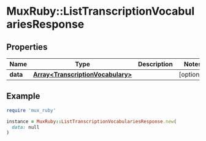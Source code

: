 # MuxRuby::ListTranscriptionVocabulariesResponse

## Properties

| Name | Type | Description | Notes |
| ---- | ---- | ----------- | ----- |
| **data** | [**Array&lt;TranscriptionVocabulary&gt;**](TranscriptionVocabulary.md) |  | [optional] |

## Example

```ruby
require 'mux_ruby'

instance = MuxRuby::ListTranscriptionVocabulariesResponse.new(
  data: null
)
```

